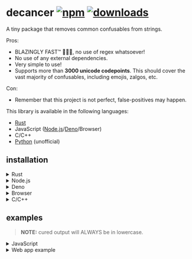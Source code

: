 # decancer [![npm][npm-image]][npm-url] [![downloads][downloads-image]][downloads-url]

[npm-image]: https://img.shields.io/npm/v/decancer.svg
[npm-url]: https://npmjs.org/package/decancer
[downloads-image]: https://img.shields.io/npm/dm/decancer.svg
[downloads-url]: https://npmjs.org/package/decancer

A tiny package that removes common confusables from strings.

Pros:

- BLAZINGLY FAST™ 🚀🚀🚀, no use of regex whatsoever!
- No use of any external dependencies.
- Very simple to use!
- Supports more than **3000 unicode codepoints**. This should cover the vast majority of confusables, including emojis, zalgos, etc.

Con:

- Remember that this project is not perfect, false-positives may happen.

This library is available in the following languages:

- [Rust](https://crates.io/crates/decancer)
- JavaScript ([Node.js](https://www.npmjs.com/package/decancer)/[Deno](https://deno.land/x/decancer@v1.5.3)/Browser)
- C/C++
- [Python](https://pypi.org/project/decancer-py/) (unofficial)

## installation

<details>
<summary>Rust</summary>
In your `Cargo.toml`:

```toml
decancer = "1.5.3"
```
</details>

<details>
<summary>Node.js</summary>
In your shell:

```console
$ npm install decancer
```

In your code:

```js
const decancer = require('decancer')
```
</details>

<details>
<summary>Deno</summary>
In your code:

```ts
import init from "https://deno.land/x/decancer@v1.5.3/mod.ts"

const decancer = await init()
```
</details>

<details>
<summary>Browser</summary>
In your code:

```html
<script type="module">
  import init from "https://cdn.jsdelivr.net/gh/null8626/decancer@v1.5.3/decancer.min.js"

  const decancer = await init()
</script>
```
</details>

<details>
<summary>C/C++</summary>
Prerequisites:
- [Git](https://git-scm.com/)
- [Rust](https://rustup.rs/)

```console
$ git clone https://github.com/null8626/decancer.git --depth 1
$ cd decancer/native
$ cargo build --release
```

By default, the C/C++ supports UTF-8 and UTF-16. If you only want to use a specific feature, run this instead:

```console
$ cargo build --release --no-default-features -F [utf8|utf16]
```

Then, before you include the `decancer.h` header file:

```c
#define DECANCER_DISABLE_[UTF8|UTF16]
```
</details>

## examples

> **NOTE:** cured output will ALWAYS be in lowercase.

<details>
<summary>JavaScript</summary>
```js
const cured = decancer('vＥⓡ𝔂 𝔽𝕌Ňℕｙ ţ乇𝕏𝓣')

// cured here is a CuredString object wrapping over the cured string
// for comparison purposes, it's more recommended to use the methods provided by the CuredString class.

if (cured.contains('funny')) {
  console.log('found the funny')
}

if (cured.equals('very funny text') && cured.startsWith('very') && cured.endsWith('text')) {
  console.log('it works!')
}

console.log(cured.toString()); // 'very funny text'
```
</details>

<details>
<summary>Rust</summary>
```rust
extern crate decancer;

fn main() {
  let cured = decancer::cure("vＥⓡ𝔂 𝔽𝕌Ňℕｙ ţ乇𝕏𝓣");

  // cured here is a decancer::CuredString struct wrapping over the cured string
  // for comparison purposes, it's more recommended to use the methods provided by the decancer::CuredString struct.
  
  assert_eq!(output, "very funny text");
  assert!(output.starts_with("very"));
  assert!(output.contains("funny"));
  assert!(output.ends_with("text"));

  let _output_str = output.into_str(); // retrieve the String inside and consume the struct.
}
```
</details>

<details>
<summary>Web app example</summary>
```html
<!DOCTYPE html>
<html lang="en">
  <head>
    <meta charset="utf-8">
    <title>Decancerer!!! (tm)</title>
    <style>
      textarea {
        font-size: 30px;
      }
      
      #cure {
        font-size: 20px;
        padding: 5px 30px;
      }
    </style>
  </head>
  <body>
    <h3>Input cancerous text here:</h3>
    <textarea rows="10" cols="30"></textarea>
    <br />
    <button id="cure" onclick="cure()">cure!</button>
    <script type="module">
      import init from "https://cdn.jsdelivr.net/gh/null8626/decancer@v1.5.3/decancer.min.js"
      
      const decancer = await init()
      
      window.cure = function () {
        const textarea = document.querySelector("textarea")
        
        if (!textarea.value.length) {
          return alert("There's no text!!!")
        }
        
        textarea.value = decancer(textarea.value).toString()
      }
    </script>
  </body>
</html>
```
</details>

<details>
<summary>C++11 example (UTF-8)</summary>
```cpp
#include <decancer.h>
#include <cstdlib>
#include <cstdio>

// our quick assert function
static inline void assert(const bool expr, const char * message) {
  if (!expr) {
    fprintf(stderr, "assertion failed (%s)\n", message);
    exit(1);
  }
}

int main(void) {
  uint8_t string[] = u8"vＥⓡ𝔂 𝔽𝕌Ňℕｙ ţ乇𝕏𝓣";
  
  // cure string
  decancer_cured_t cured = decancer_cure(string, sizeof(string) - sizeof(uint8_t));
  
  // comparisons
  assert(decancer_equals(cured, "very funny text", 15), "equals");
  assert(decancer_starts_with(cured, "very", 4), "starts_with");
  assert(decancer_ends_with(cured, "text", 4), "ends_with");
  assert(decancer_contains(cured, "funny", 5), "contains");
  
  // coerce output as a raw UTF-8 pointer and retrieve it's size (in bytes)
  size_t output_size;
  const uint8_t * output_raw = wdecancer_raw(cured, &output_size);
  
  // free cured string (required)
  decancer_free(cured);
  return 0;
}
```
</details>

<details>
<summary>C example (UTF-16)</summary>
```cpp
#include <decancer.h>
#include <stdlib.h>
#include <stdio.h>

// our quick assert function
static inline void assert(const bool expr, const char * message) {
  if (!expr) {
    fprintf(stderr, "assertion failed (%s)\n", message);
    exit(1);
  }
}

int main(void) {
  uint16_t string[] = L"vＥⓡ𝔂 𝔽𝕌Ňℕｙ ţ乇𝕏𝓣";
  
  // cure string
  decancer_cured_t cured = wdecancer_cure(string, sizeof(string) - sizeof(uint16_t));
  
  // comparisons
  assert(wdecancer_equals(cured, L"very funny text", 15 * sizeof(uint16_t)), "equals");
  assert(wdecancer_starts_with(cured, L"very", 4 * sizeof(uint16_t)), "starts_with");
  assert(wdecancer_ends_with(cured, L"text", 4 * sizeof(uint16_t)), "ends_with");
  assert(wdecancer_contains(cured, L"funny", 5 * sizeof(uint16_t)), "contains");
  
  // coerce output as a raw UTF-16 pointer and retrieve it's size (in bytes)
  size_t output_size;
  wdecancer_raw_cured_t output_raw = wdecancer_raw(cured, &output_size);
  const uint16_t * output_raw_ptr = wdecancer_raw_ptr(output_raw);
  
  // free raw cured UTF-16 string (required)
  wdecancer_raw_free(output_raw);
  
  // free cured string (required)
  decancer_free(cured);
  return 0;
}
```
</details>

## contributing

If you want to contribute, i appreciate that!!! ❤️❤️❤️<br>
Please [read `CONTRIBUTING.md`](https://github.com/null8626/decancer/blob/main/CONTRIBUTING.md) for more details! ❤️

## special thanks

These are the primary resources that made this project possible.

- [The Official Unicode Confusables List](https://util.unicode.org/UnicodeJsps/confusables.jsp)
- [The Official Unicode Characters List](https://unicode.org/Public/UNIDATA/UnicodeData.txt)
- [Wikipedia's list of Unicode Characters](https://en.wikipedia.org/wiki/List_of_Unicode_characters)
- [Fancy Text Generator](https://lingojam.com/FancyTextGenerator)
- [Unicode character inspector](https://apps.timwhitlock.info/unicode/inspect)
- [`napi-rs` for integrating Rust into the Node.js ecosystem](https://napi.rs/)
- [`wasm-bindgen` for making the development of WebAssembly modules in Rust easier](https://github.com/rustwasm/wasm-bindgen)
